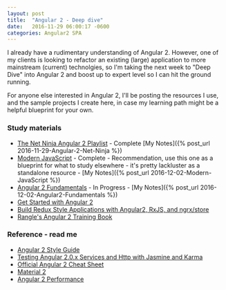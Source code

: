 ```yaml
---
layout: post
title:  "Angular 2 - Deep dive"
date:   2016-11-29 06:00:17 -0600
categories: Angular2 SPA
---
```


I already have a rudimentary understanding of Angular 2. However,
one of my clients is looking to refactor an existing (large) application 
to more mainstream (current) technolgies, so I'm taking the next
week to "Deep Dive" into Angular 2 and boost up to expert level so
I can hit the ground running.

For anyone else interested in Angular 2, I'll be posting the resources 
I use, and the sample projects I create here, in case my learning path
might be a helpful blueprint for your own.

### Study materials

* [The Net Ninja Angular 2 Playlist](https://www.youtube.com/playlist?list=PL4cUxeGkcC9jqhk5RvBiEwHMKSUXPyng0) - Complete
    [My Notes]({% post_url 2016-11-29-Angular-2-Net-Ninja %})
* [Modern JavaScript](http://courses.angularclass.com/courses/modern-javascript/) - Complete - Recommendation, use this one as a blueprint for what to study elsewhere - it's pretty lackluster as a standalone resource -
 [My Notes]({% post_url 2016-12-02-Modern-JavaScript %})
* [Angular 2 Fundamentals](http://courses.angularclass.com/p/angular-2-fundamentals/) - In Progress -
 [My Notes]({% post_url 2016-12-02-Angular2-Fundamentals %})
* [Get Started with Angular 2](https://egghead.io/courses/angular-2-fundamentals)
* [Build Redux Style Applications with Angular2, RxJS, and ngrx/store](https://egghead.io/courses/building-a-time-machine-with-angular-2-and-rxjs)
* [Rangle's Angular 2 Training Book](https://angular-2-training-book.rangle.io/)


### Reference - read me

* [Angular 2 Style Guide](https://angular.io/styleguide)
* [Testing Angular 2.0.x Services and Http with Jasmine and Karma](http://chariotsolutions.com/blog/post/testing-angular-2-0-x-services-http-jasmine-karma/)
* [Official Angular 2 Cheat Sheet](https://angular.io/cheatsheet)
* [Material 2](https://github.com/angular/material2)
* [Angular 2 Performance](https://github.com/mgechev/angular-performance-checklist)